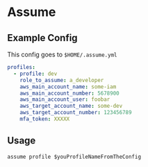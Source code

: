 # Assume

## Example Config

This config goes to `$HOME/.assume.yml`

```yaml
profiles:
  - profile: dev
    role_to_assume: a_developer
    aws_main_account_name: some-iam
    aws_main_account_number: 5678900
    aws_main_account_user: foobar
    aws_target_account_name: some-dev
    aws_target_account_number: 123456789
    mfa_token: XXXXX
```
## Usage

    assume profile $youProfileNameFromTheConfig

